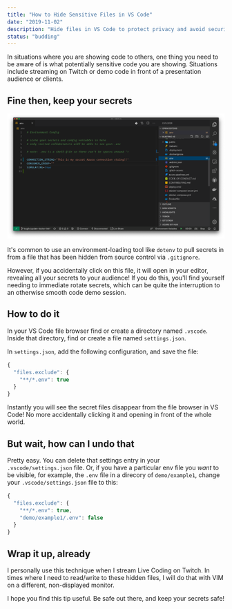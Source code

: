```yaml
---
title: "How to Hide Sensitive Files in VS Code"
date: "2019-11-02"
description: "Hide files in VS Code to protect privacy and avoid security oopsies in live presentations and demos. This is especially important if you are a live code streamer where every one has rewind and screen capture capabilities... and they are already on a computer."
status: "budding"
---
```


In situations where you are showing code to others, one thing you need to be aware of is what potentially sensitive code you are showing. Situations include streaming on Twitch or demo code in front of a presentation audience or clients.

## Fine then, keep your secrets

![Oh, whoops, just showed my keys on stream!](./secrets.png)

It's common to use an environment-loading tool like `dotenv` to pull secrets in from a file that has been hidden from source control via `.gitignore`.

However, if you accidentally click on this file, it will open in your editor, revealing all your secrets to your audience! If you do this, you'll find yourself needing to immediate rotate secrets, which can be quite the interruption to an otherwise smooth code demo session.

## How to do it

In your VS Code file browser find or create a directory named `.vscode`. Inside that directory, find or create a file named `settings.json`.

In `settings.json`, add the following configuration, and save the file:

```javascript
{
  "files.exclude": {
    "**/*.env": true
  }
}
```

Instantly you will see the secret files disappear from the file browser in VS Code! No more accidentally clicking it and opening in front of the whole world.

## But wait, how can I undo that

Pretty easy. You can delete that settings entry in your `.vscode/settings.json` file. Or, if you have a particular env file you _want_ to be visible, for example, the `.env` file in a direcory of `demo/example1`, change your `.vscode/settings.json` file to this:

```javascript
{
  "files.exclude": {
    "**/*.env": true,
    "demo/example1/.env": false
  }
}
```

## Wrap it up, already

I personally use this technique when I stream Live Coding on Twitch. In times where I need to read/write to these hidden files, I will do that with VIM on a different, non-displayed monitor.

I hope you find this tip useful. Be safe out there, and keep your secrets safe!
